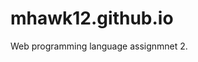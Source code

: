 # mhawk12.github.io




<a href="https:www.mhawk12.github.io" alt="wpl assignment"></a>


Web programming language assignmnet 2.
